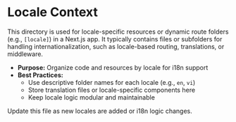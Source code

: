 # Locale Context

This directory is used for locale-specific resources or dynamic route folders (e.g., `[locale]`) in a Next.js app. It typically contains files or subfolders for handling internationalization, such as locale-based routing, translations, or middleware.

- **Purpose:** Organize code and resources by locale for i18n support
- **Best Practices:**
  - Use descriptive folder names for each locale (e.g., `en`, `vi`)
  - Store translation files or locale-specific components here
  - Keep locale logic modular and maintainable

Update this file as new locales are added or i18n logic changes.
